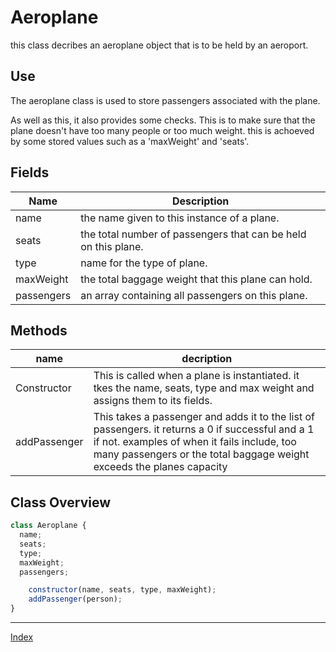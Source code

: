 # Aeroplane

this class decribes an aeroplane object that is to be held by an aeroport.

## Use

The aeroplane class is used to store passengers associated with the plane.

As well as this, it also provides some checks. This is to make sure that the plane doesn't have too many people or too much weight. this is achoeved by some stored values such as a 'maxWeight' and 'seats'.

## Fields 

| Name       | Description                                                  |
| ---------- | ------------------------------------------------------------ |
| name       | the name given to this instance of a plane.                  |
| seats      | the total number of passengers that can be held on this plane. |
| type       | name for the type of plane.                                  |
| maxWeight  | the total baggage weight that this plane can hold.           |
| passengers | an array containing all passengers on this plane.            |



## Methods

| name         | decription                                                   |
| ------------ | ------------------------------------------------------------ |
| Constructor  | This is called when a plane is instantiated. it tkes the name, seats, type and max weight and assigns them to its fields. |
| addPassenger | This takes a passenger and adds it to the list of passengers. it returns a 0 if successful and a 1 if not. examples of when it fails include, too many passengers or the total baggage weight exceeds the planes capacity |



## Class Overview

``` javascript
class Aeroplane {
  name;
  seats;
  type;
  maxWeight;
  passengers;

	constructor(name, seats, type, maxWeight);
	addPassenger(person);
}
```

---

[Index](./index.md)

